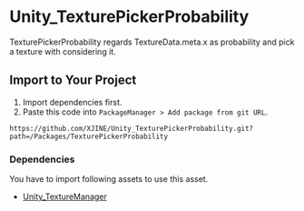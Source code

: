 # Unity_TexturePickerProbability

TexturePickerProbability regards TextureData.meta.x as probability and pick a texture with considering it.

## Import to Your Project

1. Import dependencies first.
2. Paste this code into ``PackageManager > Add package from git URL``.

```
https://github.com/XJINE/Unity_TexturePickerProbability.git?path=/Packages/TexturePickerProbability
```

### Dependencies

You have to import following assets to use this asset.

- [Unity_TextureManager](https://github.com/XJINE/Unity_TextureManager)
